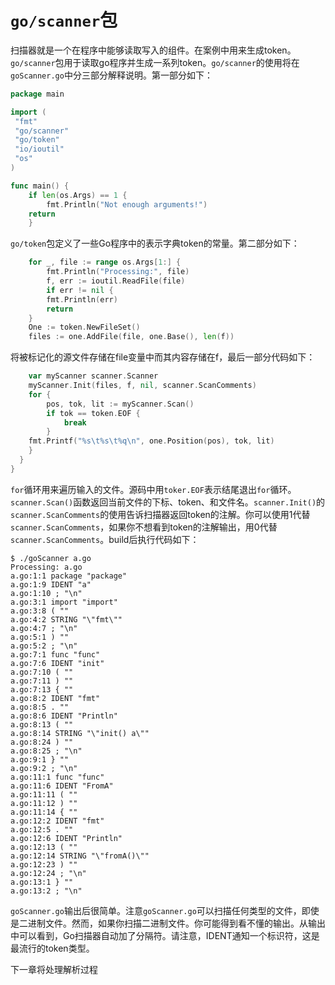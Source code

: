 # `go/scanner`包

扫描器就是一个在程序中能够读取写入的组件。在案例中用来生成token。`go/scanner`包用于读取go程序并生成一系列token。`go/scanner`的使用将在`goScanner.go`中分三部分解释说明。第一部分如下：

```go
package main

import (
 "fmt"
 "go/scanner"
 "go/token"
 "io/ioutil"
 "os"
)

func main() {
    if len(os.Args) == 1 {
        fmt.Println("Not enough arguments!")
    return
    }
 ```

`go/token`包定义了一些Go程序中的表示字典token的常量。第二部分如下：

```go
    for _, file := range os.Args[1:] {
        fmt.Println("Processing:", file)
        f, err := ioutil.ReadFile(file)
        if err != nil {
        fmt.Println(err)
        return
    }
    One := token.NewFileSet()
    files := one.AddFile(file, one.Base(), len(f))
 ```

将被标记化的源文件存储在file变量中而其内容存储在f，最后一部分代码如下：

```go
    var myScanner scanner.Scanner
    myScanner.Init(files, f, nil, scanner.ScanComments)
    for {
        pos, tok, lit := myScanner.Scan()
        if tok == token.EOF {
            break
        }
    fmt.Printf("%s\t%s\t%q\n", one.Position(pos), tok, lit)
    }
  }
}
```

`for`循环用来遍历输入的文件。源码中用`toker.EOF`表示结尾退出`for`循环。`scanner.Scan()`函数返回当前文件的下标、token、和文件名。`scanner.Init()`的`scanner.ScanComments`的使用告诉扫描器返回token的注解。你可以使用1代替`scanner.ScanComments`，如果你不想看到token的注解输出，用0代替`scanner.ScanComments`。build后执行代码如下：

```shell
$ ./goScanner a.go
Processing: a.go
a.go:1:1 package "package"
a.go:1:9 IDENT "a"
a.go:1:10 ; "\n"
a.go:3:1 import "import"
a.go:3:8 ( ""
a.go:4:2 STRING "\"fmt\""
a.go:4:7 ; "\n"
a.go:5:1 ) ""
a.go:5:2 ; "\n"
a.go:7:1 func "func"
a.go:7:6 IDENT "init"
a.go:7:10 ( ""
a.go:7:11 ) ""
a.go:7:13 { ""
a.go:8:2 IDENT "fmt"
a.go:8:5 . ""
a.go:8:6 IDENT "Println"
a.go:8:13 ( ""
a.go:8:14 STRING "\"init() a\""
a.go:8:24 ) ""
a.go:8:25 ; "\n"
a.go:9:1 } ""
a.go:9:2 ; "\n"
a.go:11:1 func "func"
a.go:11:6 IDENT "FromA"
a.go:11:11 ( ""
a.go:11:12 ) ""
a.go:11:14 { ""
a.go:12:2 IDENT "fmt"
a.go:12:5 . ""
a.go:12:6 IDENT "Println"
a.go:12:13 ( ""
a.go:12:14 STRING "\"fromA()\""
a.go:12:23 ) ""
a.go:12:24 ; "\n"
a.go:13:1 } ""
a.go:13:2 ; "\n"
```

`goScanner.go`输出后很简单。注意`goScanner.go`可以扫描任何类型的文件，即使是二进制文件。然而，如果你扫描二进制文件。你可能得到看不懂的输出。从输出中可以看到，Go扫描器自动加了分隔符。请注意，IDENT通知一个标识符，这是最流行的token类型。

下一章将处理解析过程